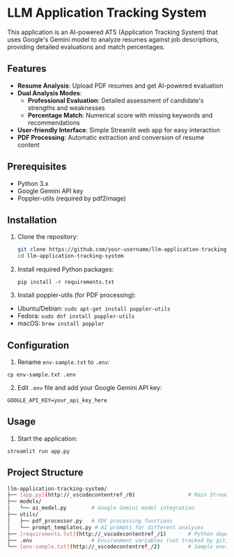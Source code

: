 # LLM Application Tracking System

This application is an AI-powered ATS (Application Tracking System) that uses Google's Gemini model to analyze resumes against job descriptions, providing detailed evaluations and match percentages.

## Features

- **Resume Analysis**: Upload PDF resumes and get AI-powered evaluation
- **Dual Analysis Modes**:
  - **Professional Evaluation**: Detailed assessment of candidate's strengths and weaknesses
  - **Percentage Match**: Numerical score with missing keywords and recommendations
- **User-friendly Interface**: Simple Streamlit web app for easy interaction
- **PDF Processing**: Automatic extraction and conversion of resume content

## Prerequisites

- Python 3.x
- Google Gemini API key
- Poppler-utils (required by pdf2image)

## Installation

1. Clone the repository:
   ```bash
   git clone https://github.com/your-username/llm-application-tracking-system.git
   cd llm-application-tracking-system

2. Install required Python packages:

   `pip install -r requirements.txt`

3. Install poppler-utils (for PDF processing):

* Ubuntu/Debian: `sudo apt-get install poppler-utils`
* Fedora: `sudo dnf install poppler-utils`
* macOS: `brew install poppler`

## Configuration

1. Rename `env-sample.txt` to `.env`:

`cp env-sample.txt .env`

2. Edit `.env` file and add your Google Gemini API key:

`GOOGLE_API_KEY=your_api_key_here`

## Usage

1. Start the application:

`streamlit run app.py`

## Project Structure
```bash
llm-application-tracking-system/
├── [app.py](http://_vscodecontentref_/0)                 # Main Streamlit application
├── models/
│   └── ai_model.py        # Google Gemini model integration
├── utils/
│   ├── pdf_processor.py   # PDF processing functions
│   └── prompt_templates.py # AI prompts for different analyses
├── [requirements.txt](http://_vscodecontentref_/1)       # Python dependencies
├── .env                   # Environment variables (not tracked by git)
└── [env-sample.txt](http://_vscodecontentref_/2)         # Sample environment variables